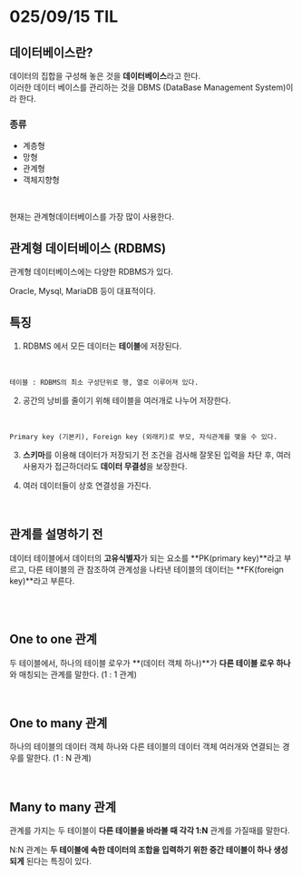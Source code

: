 # 025/09/15 TIL


## 데이터베이스란?
데이터의 집합을 구성해 놓은 것을 **데이터베이스**라고 한다.
<br />
이러한 데이터 베이스를 관리하는 것을 DBMS (DataBase Management System)이라 한다.

### 종류
- 계층형
- 망형
- 관계형
- 객체지향형
<br />

현재는 관계형데이터베이스를 가장 많이 사용한다.


## 관계형 데이터베이스 (RDBMS)
관계형 데이터베이스에는 다양한 RDBMS가 있다.
<br />

Oracle, Mysql, MariaDB 등이 대표적이다.

## 특징
1. RDBMS 에서 모든 데이터는 **테이블**에 저장된다.
<br />

    테이블 : RDBMS의 최소 구성단위로 행, 열로 이루어져 있다.

2. 공간의 낭비를 줄이기 위해 테이블을 여러개로 나누어 저장한다. 
<br />

    Primary key (기본키), Foreign key (외래키)로 부모, 자식관계를 맺을 수 있다.

3. **스키마**를 이용해 데이터가 저장되기 전 조건을 검사해 잘못된 입력을 차단 후, 여러 사용자가 접근하더라도 **데이터 무결성**을 보장한다.

4. 여러 데이터들이 상호 연결성을 가진다.

<br />

## 관계를 설명하기 전
 데이터 테이블에서 데이터의 **고유식별자**가 되는 요소를 **PK(primary key)**라고 부르고, 다른 테이블의 관 참조하여 관계성을 나타낸 테이블의 데이터는 **FK(foreign key)**라고 부른다.

 <br />
 

<br />

## One to one 관계
두 테이블에서, 하나의 테이블 로우가 **(데이터 객체 하나)**가 **다른 테이블 로우 하나**와 매칭되는 관계를 말한다. (1 : 1 관계)


<br />

## One to many 관계
하나의 테이블의 데이터 객체 하나와 다른 테이블의 데이터 객체 여러개와 연결되는 경우를 말한다. (1 : N 관계)


<br />

## Many to many 관계
관계를 가지는 두 테이블이 **다른 테이블을 바라볼 때 각각 1:N** 관계를 가질때를 말한다. 

N:N 관계는 **두 테이블에 속한 데이터의 조합을 입력하기 위한 중간 테이블이 하나 생성되게** 된다는 특징이 있다.
